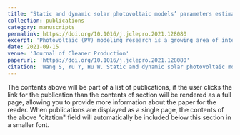 ```yaml
---
title: "Static and dynamic solar photovoltaic models’ parameters estimation using hybrid Rao optimization algorithm"
collection: publications
category: manuscripts
permalink: https://doi.org/10.1016/j.jclepro.2021.128080
excerpt: 'Photovoltaic (PV) modeling research is a growing area of interest. The accuracy of PV models pertains to the efficient design and control of PV systems. Subsequently, several static and dynamic models were developed to emulate the course of current in PV cells. Moreover, a novel fractional order dynamic PV model has been proposed to enhance the accuracy of the conventional integral order one. The parameter estimation of these models is a challenging task. Most of the existing methods designed for handling this problem require either time-consuming parameter tuning process, or malfunction for systems exposed to environmental fluctuation. Besides, there has been a lack of researches into fractional dynamic PV models. In these circumstances, a hybrid Rao_1 Optimization Algorithm, denoted as HROA, is proposed for addressing this parameter extraction problem. Its exploration capacity is enhanced by introducing a logistic chaotic map and an exploration operator from the Generalized Normal Distribution Optimization algorithm (GNDO). Then a performance learning mechanism is employed to realize an adaptive transition between exploration and exploitation. HROA stands out by being parameter-tuning-free and efficient on a wide range of PV models. For the static models, HROA offers the best performance. A comprehensive performance analysis reveals that HROA exhibits a higher accuracy and less deviation than many recent algorithms. For the dynamic models, HROA is among the 3 best algorithms, it is capable of emulating the experimental datasets with low deviation error. The results also confirm that fractional dynamic model has better fitting effect than integral one. All the evidence suggests that HROA is a promising alternative for dealing with parameter identification problems in PV systems.'
date: 2021-09-15
venue: 'Journal of Cleaner Production'
paperurl: 'https://doi.org/10.1016/j.jclepro.2021.128080'
citation: 'Wang S, Yu Y, Hu W. Static and dynamic solar photovoltaic models’ parameters estimation using hybrid Rao optimization algorithm. Journal of Cleaner Production. 2021 Sep 15;315:128080.'
---
```


The contents above will be part of a list of publications, if the user clicks the link for the publication than the contents of section will be rendered as a full page, allowing you to provide more information about the paper for the reader. When publications are displayed as a single page, the contents of the above "citation" field will automatically be included below this section in a smaller font.